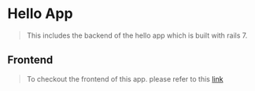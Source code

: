 # Hello App

> This includes the backend of the hello app which is built with rails 7.

## Frontend

> To checkout the frontend of this app. please refer to this [link](https://github.com/HammadSiddique/hello-react-frontend)
